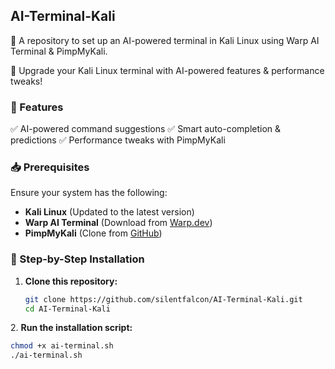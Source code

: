 ## AI-Terminal-Kali
🚀 A repository to set up an AI-powered terminal in Kali Linux using Warp AI Terminal & PimpMyKali.

🔹 Upgrade your Kali Linux terminal with AI-powered features & performance tweaks!

### 📌 Features
✅ AI-powered command suggestions
✅ Smart auto-completion & predictions
✅ Performance tweaks with PimpMyKali

### 📥 Prerequisites

Ensure your system has the following:
- **Kali Linux** (Updated to the latest version)
- **Warp AI Terminal** (Download from [Warp.dev](https://www.warp.dev/))
- **PimpMyKali** (Clone from [GitHub](https://github.com/Dewalt-arch/pimpmykali))

### 🔧 Step-by-Step Installation

1. **Clone this repository:**
   ```bash
   git clone https://github.com/silentfalcon/AI-Terminal-Kali.git
   cd AI-Terminal-Kali

2️. **Run the installation script:**
  ```bash
  chmod +x ai-terminal.sh
  ./ai-terminal.sh
